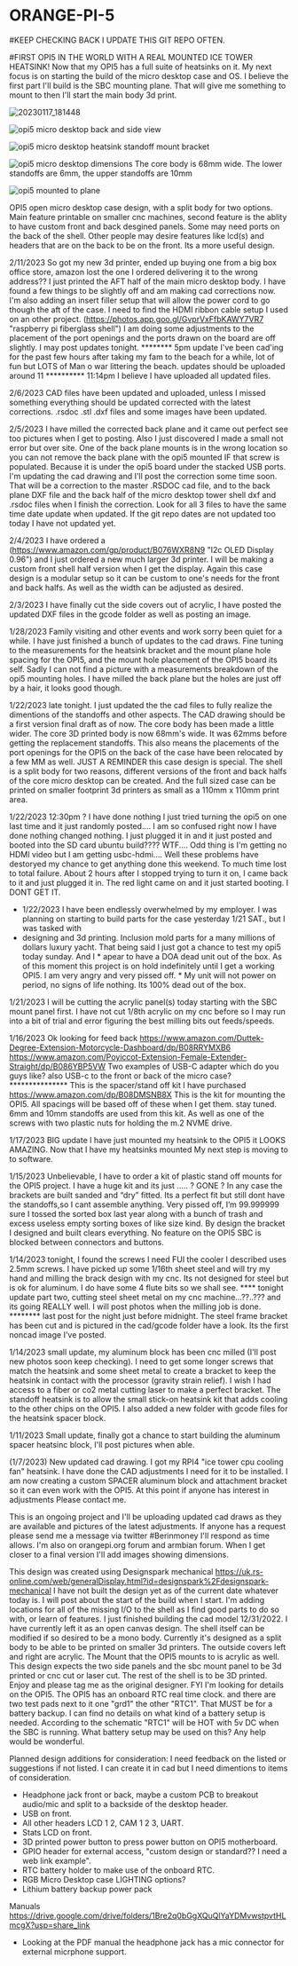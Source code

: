# ORANGE-PI-5       

#KEEP CHECKING BACK I UPDATE THIS GIT REPO OFTEN.

#FIRST OPI5 IN THE WORLD WITH A REAL MOUNTED ICE TOWER HEATSINK! Now that my OPI5 has a full suite of heatsinks on it. My next focus is on starting the build of the micro desktop case and OS. I believe the first part I'll build is the SBC mounting plane. That will give me something to mount to then I'll start the main body 3d print.

![20230117_181448](https://user-images.githubusercontent.com/15570512/213040467-bef33e19-85ca-407a-9efc-6b4d8a62f26c.jpg)

![opi5 micro desktop back and side view](https://user-images.githubusercontent.com/15570512/210899034-5617d4ca-1f99-4545-9630-c1aaf9792690.jpg)

![opi5 micro desktop heatsink standoff mount bracket](https://user-images.githubusercontent.com/15570512/212485847-4f845119-6474-4ce0-8fec-bec8516d64f3.jpg)

![opi5 micro desktop dimensions](https://user-images.githubusercontent.com/15570512/217111812-a268338b-6934-4fed-9422-e6e85f88a825.jpg)
The core body is 68mm wide. The lower standoffs are 6mm, the upper standoffs are 10mm

![opi5 mounted to plane](https://user-images.githubusercontent.com/15570512/215288946-a3bde6f3-7f01-4628-99d5-ae7febb5b7f5.jpg)


OPI5 open micro desktop case design, with a split body for two options. Main feature printable on smaller cnc machines, second feature is the ablity to have custom front and back desgined panels. Some may need ports on the back of the shell. Other people may desire features like lcd(s) and headers that are on the back to be on the front. Its a more useful design.

2/11/2023 So got my new 3d printer, ended up buying one from a big box office store, amazon lost the one I ordered delivering it to the wrong address?? I just printed the AFT half of the main micro desktop body. I have found a few things to be slightly off and am making cad corrections now. I'm also adding an insert filler setup that will allow the power cord to go though the aft of the case. I need to find the HDMI ribbon cable setup I used on an other project. (https://photos.app.goo.gl/GvprVxFfbKAWY7VR7 "raspberry pi fiberglass shell") I am doing some adjustments to the placement of the port openings and the ports drawn on the board are off slightly. I may post updates tonight. ******** 5pm update I've been cad'ing for the past few hours after taking my fam to the beach for a while, lot of fun but LOTS of Man o war littering the beach. updates should be uploaded around 11 ********** 11:14pm I believe I have uploaded all updated files.

2/6/2023 CAD files have been updated and uploaded, unless I missed something everything should be updated corrected with the latest corrections. .rsdoc .stl .dxf files and some images have been updated.

2/5/2023 I have milled the corrected back plane and it came out perfect see too pictures when I get to posting. Also I just discovered I made a small not error but over site. One of the back plane mounts is in the wrong location so you can not remove the back plane with the opi5 mounted IF that screw is populated. Because it is under the opi5 board under the stacked USB ports. I'm updating the cad drawing and I'll post the correction some time soon. That will be a correction to the master .RSDOC cad file, and to the back plane DXF file and the back half of the micro desktop tower shell dxf and .rsdoc files when I finish the correction. Look for all 3 files to have the same time date update when updated. If the git repo dates are not updated too today I have not updated yet.

2/4/2023 I have ordered a (https://www.amazon.com/gp/product/B076WXR8N9 "I2c OLED Display 0.96") and I just ordered a new much larger 3d printer. I will be making a custom front shell half version when I get the display. Again this case design is a modular setup so it can be custom to one's needs for the front and back halfs. As well as the width can be adjusted as desired.

2/3/2023 I have finally cut the side covers out of acrylic, I have posted the updated DXF files in the gcode folder as well as posting an image.

1/28/2023 Family visiting and other events and work sorry been quiet for a while. I have just finished a bunch of updates to the cad draws. Fine tuning to the measurements for the heatsink bracket and the mount plane hole spacing for the OPI5, and the mount hole placement of the OPI5 board its self. Sadly I can not find a picture with a measurements breakdown of the opi5 mounting holes. I have milled the back plane but the holes are just off by a hair, it looks good though.

1/22/2023 late tonight. I just updated the the cad files to fully realize the dimentions of the standoffs and other aspects. The CAD drawing should be a first version final draft as of now. The core body has been made a little wider. The core 3D printed body is now 68mm's wide. It was 62mms before getting the replacement standoffs. This also means the placements of the port openings for the OPI5 on the back of the case have been relocated by a few MM as well. JUST A REMINDER this case design is special. The shell is a split body for two reasons, different versions of the front and back halfs of the core micro desktop can be created. And the full sized case can be printed on smaller footprint 3d printers as small as a 110mm x 110mm print area.

1/22/2023 12:30pm ? I have done nothing I just tried turning the opi5 on one last time and it just randomly posted.... I am so confused right now I have done nothing changed nothing. I just plugged it in and it just posted and booted into the SD card ubuntu build???? WTF.... Odd thing is I'm getting no HDMI video but I am getting usbc-hdmi.... Well these problems have destoryed my chance to get anything done this weekend. To much time lost to total failure. About 2 hours after I stopped trying to turn it on, I came back to it and just plugged it in. The red light came on and it just started booting. I DONT GET IT.

* 1/22/2023 I have been endlessly overwhelmed by my employer. I was planning on starting to build parts for the case yesterday 1/21 SAT., but I was tasked with 
* designing and 3d printing. Inclusion mold parts for a many millions of dollars luxury yacht. That being said I just got a chance to test my opi5 today sunday. And I * apear to have a DOA dead unit out of the box. As of this moment this project is on hold indefinitely until I get a working OPI5. I am very angry and very pissed off. * My unit will not power on period, no signs of life nothing. Its 100% dead out of the box.

1/21/2023 I will be cutting the acrylic panel(s) today starting with the SBC mount panel first. I have not cut 1/8th acrylic on my cnc before so I may run into a bit of trial and error figuring the best milling bits out feeds/speeds.

1/16/2023 Ok looking for feed back https://www.amazon.com/Duttek-Degree-Extension-Motorcycle-Dashboard/dp/B08RRYMXB6 https://www.amazon.com/Poyiccot-Extension-Female-Extender-Straight/dp/B086YBP5VW Two examples of USB-C adapter which do you guys like? also USB-c to the front or back of the micro case? 
*************** This is the spacer/stand off kit I have purchased https://www.amazon.com/dp/B08DMSNB8X This is the kit for mounting the OPI5. All spacings will be based off of these when I get them. stay tuned. 6mm and 10mm standoffs are used from this kit. As well as one of the screws with two plastic nuts for holding the m.2 NVME drive.

1/17/2023 BIG update I have just mounted my heatsink to the OPI5 it LOOKS AMAZING. Now that I have my heatsinks mounted My next step is moving to to software.

1/15/2023 Unbelievable, I have to order a kit of plastic stand off mounts for the OPI5 project. I have a huge kit and its just ….. ? GONE ? In any case the brackets are built sanded and “dry” fitted. Its a perfect fit but still dont have the standoffs,so I cant assemble anything. Very pissed off, I’m 99.999999 sure I tossed the sorted box last year along with a bunch of trash and excess useless empty sorting boxes of like size kind. By design the bracket I designed and built clears everything. No feature on the OPI5 SBC is blocked between connectors and buttons.

1/14/2023 tonight, I found the screws I need FUI the cooler I described uses 2.5mm screws. I have picked up some 1/16th sheet steel and will try my hand and milling the brack design with my cnc. Its not designed for steel but is ok for aluminum. I do have some 4 flute bits so we shall see. **** tonight update part two, cutting steel sheet metal on my cnc machine...??..??? and its going REALLY well. I will post photos when the milling job is done. ******** last post for the night just before midnight. The steel frame bracket has been cut and is pictured in the cad/gcode folder have a look. Its the first noncad image I've posted.

1/14/2023 small update, my aluminum block has been cnc milled (I'll post new photos soon keep checking). I need to get some longer screws that match the heatsink and some sheet metal to create a bracket to keep the heatsink in contact with the processor (gravity strain relief). I wish I had access to a fiber or co2 metal cutting laser to make a perfect bracket. The standoff heatsink is to allow the small stick-on heatsink kit that adds cooling to the other chips on the OPI5. I also added a new folder with gcode files for the heatsink spacer block.

1/11/2023 Small update, finally got a chance to start building the aluminum spacer heatsinc block, I'll post pictures when able.

(1/7/2023) New updated cad drawing. I got my RPI4 "ice tower cpu cooling fan" heatsink. I have done the CAD adjustments I need for it to be installed. I am now creating a custom SPACER aluminum block and attachment bracket so it can even work with the OPI5. 
At this point if anyone has interest in adjustments Please contact me.

This is an ongoing project and I'll be uploading updated cad draws as they are available and pictures of the latest adjustments. If anyone has a request please send me a message via twitter #Berinmoney I'll respond as time allows. I'm also on orangepi.org forum and armbian forum. When I get closer to a final version I'll add images showing dimensions.

This design was created using Designspark mechanical https://uk.rs-online.com/web/generalDisplay.html?id=designspark%2Fdesignspark-mechanical 
I have not built the design yet as of the current date whatever today is. I will post about the start of the build when I start. I'm adding locations for all of the missing I/O to the shell as I find good parts to do so with, or learn of features. I just finished building the cad model 12/31/2022. I have currently left it as an open canvas design. The shell itself can be modified if so desired to be a mono body. Currently it's designed as a split body to be able to be printed on smaller 3d printers. The outside covers left and right are acrylic. The Mount that the OPI5 mounts to is acrylic as well. This design expects the two side panels and the sbc mount panel to be 3d printed or cnc cut or laser cut. The rest of the shell is to be 3D printed. Enjoy and please tag me as the original designer. 
FYI I'm looking for details on the OPI5. The OPI5 has an onboard RTC real time clock. and there are two test pads next to it one "grd1" the other "RTC1". That MUST be for a battery backup. I can find no details on what kind of a battery setup is needed. According to the schematic "RTC1" will be HOT with 5v DC when the SBC is running. What battery setup may be used on this? Any help would be wonderful.

Planned design additions for consideration: I need feedback on the listed or suggestions if not listed. I can create it in cad but I need dimentions to items of consideration.

* Headphone jack front or back, maybe a custom PCB to breakout audio/mic and split to a backside of the desktop header.
* USB on front.
* All other headers LCD 1 2, CAM 1 2 3, UART.
* Stats LCD on front.
* 3D printed power button to press power button on OPI5 motherboard.
* GPIO header for external access, "custom design or standard?? I need a web link example".
* RTC battery holder to make use of the onboard RTC.
* RGB Micro Desktop case LIGHTING options?
* Lithium battery backup power pack

Manuals https://drive.google.com/drive/folders/1Bre2q0bGgXQuQlYaYDMvwstpvtHLmcgX?usp=share_link
* Looking at the PDF manual the headphone jack has a mic connector for external micrphone support.

